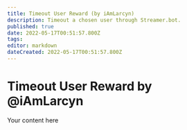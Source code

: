 ```yaml
---
title: Timeout User Reward (by iAmLarcyn)
description: Timeout a chosen user through Streamer.bot.
published: true
date: 2022-05-17T00:51:57.800Z
tags: 
editor: markdown
dateCreated: 2022-05-17T00:51:57.800Z
---
```


# Timeout User Reward by @iAmLarcyn
Your content here